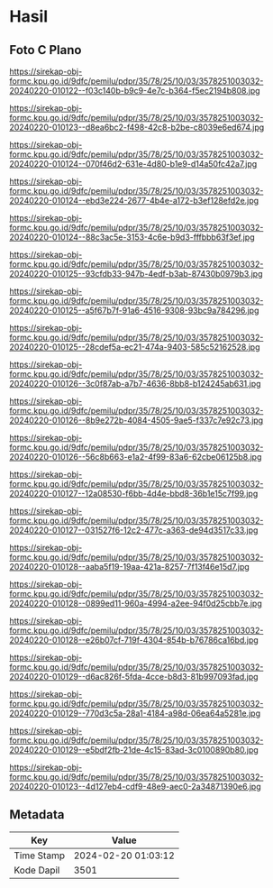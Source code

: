 # Hasil

## Foto C Plano

https://sirekap-obj-formc.kpu.go.id/9dfc/pemilu/pdpr/35/78/25/10/03/3578251003032-20240220-010122--f03c140b-b9c9-4e7c-b364-f5ec2194b808.jpg

https://sirekap-obj-formc.kpu.go.id/9dfc/pemilu/pdpr/35/78/25/10/03/3578251003032-20240220-010123--d8ea6bc2-f498-42c8-b2be-c8039e6ed674.jpg

https://sirekap-obj-formc.kpu.go.id/9dfc/pemilu/pdpr/35/78/25/10/03/3578251003032-20240220-010124--070f46d2-631e-4d80-b1e9-d14a50fc42a7.jpg

https://sirekap-obj-formc.kpu.go.id/9dfc/pemilu/pdpr/35/78/25/10/03/3578251003032-20240220-010124--ebd3e224-2677-4b4e-a172-b3ef128efd2e.jpg

https://sirekap-obj-formc.kpu.go.id/9dfc/pemilu/pdpr/35/78/25/10/03/3578251003032-20240220-010124--88c3ac5e-3153-4c6e-b9d3-fffbbb63f3ef.jpg

https://sirekap-obj-formc.kpu.go.id/9dfc/pemilu/pdpr/35/78/25/10/03/3578251003032-20240220-010125--93cfdb33-947b-4edf-b3ab-87430b0979b3.jpg

https://sirekap-obj-formc.kpu.go.id/9dfc/pemilu/pdpr/35/78/25/10/03/3578251003032-20240220-010125--a5f67b7f-91a6-4516-9308-93bc9a784296.jpg

https://sirekap-obj-formc.kpu.go.id/9dfc/pemilu/pdpr/35/78/25/10/03/3578251003032-20240220-010125--28cdef5a-ec21-474a-9403-585c52162528.jpg

https://sirekap-obj-formc.kpu.go.id/9dfc/pemilu/pdpr/35/78/25/10/03/3578251003032-20240220-010126--3c0f87ab-a7b7-4636-8bb8-b124245ab631.jpg

https://sirekap-obj-formc.kpu.go.id/9dfc/pemilu/pdpr/35/78/25/10/03/3578251003032-20240220-010126--8b9e272b-4084-4505-9ae5-f337c7e92c73.jpg

https://sirekap-obj-formc.kpu.go.id/9dfc/pemilu/pdpr/35/78/25/10/03/3578251003032-20240220-010126--56c8b663-e1a2-4f99-83a6-62cbe06125b8.jpg

https://sirekap-obj-formc.kpu.go.id/9dfc/pemilu/pdpr/35/78/25/10/03/3578251003032-20240220-010127--12a08530-f6bb-4d4e-bbd8-36b1e15c7f99.jpg

https://sirekap-obj-formc.kpu.go.id/9dfc/pemilu/pdpr/35/78/25/10/03/3578251003032-20240220-010127--031527f6-12c2-477c-a363-de94d3517c33.jpg

https://sirekap-obj-formc.kpu.go.id/9dfc/pemilu/pdpr/35/78/25/10/03/3578251003032-20240220-010128--aaba5f19-19aa-421a-8257-7f13f46e15d7.jpg

https://sirekap-obj-formc.kpu.go.id/9dfc/pemilu/pdpr/35/78/25/10/03/3578251003032-20240220-010128--0899ed11-960a-4994-a2ee-94f0d25cbb7e.jpg

https://sirekap-obj-formc.kpu.go.id/9dfc/pemilu/pdpr/35/78/25/10/03/3578251003032-20240220-010128--e26b07cf-719f-4304-854b-b76786ca16bd.jpg

https://sirekap-obj-formc.kpu.go.id/9dfc/pemilu/pdpr/35/78/25/10/03/3578251003032-20240220-010129--d6ac826f-5fda-4cce-b8d3-81b997093fad.jpg

https://sirekap-obj-formc.kpu.go.id/9dfc/pemilu/pdpr/35/78/25/10/03/3578251003032-20240220-010129--770d3c5a-28a1-4184-a98d-06ea64a5281e.jpg

https://sirekap-obj-formc.kpu.go.id/9dfc/pemilu/pdpr/35/78/25/10/03/3578251003032-20240220-010129--e5bdf2fb-21de-4c15-83ad-3c0100890b80.jpg

https://sirekap-obj-formc.kpu.go.id/9dfc/pemilu/pdpr/35/78/25/10/03/3578251003032-20240220-010123--4d127eb4-cdf9-48e9-aec0-2a34871390e6.jpg


## Metadata

| Key        | Value               |
| ---------- | ------------------- |
| Time Stamp | 2024-02-20 01:03:12 |
| Kode Dapil | 3501                |



